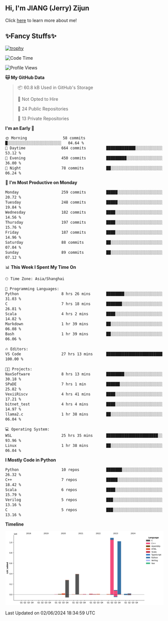 ## Hi, I'm JIANG (Jerry) Zijun

Click [here](https://jzjerry.github.io/about/) to learn more about me!

## ✨Fancy Stuffs✨
[![trophy](https://github-profile-trophy.vercel.app/?username=jzjerry&theme=onedark)](https://github.com/ryo-ma/github-profile-trophy)
<!--START_SECTION:waka-->
![Code Time](http://img.shields.io/badge/Code%20Time-509%20hrs%206%20mins-blue)

![Profile Views](http://img.shields.io/badge/Profile%20Views-0-blue)

**🐱 My GitHub Data** 

> 📦 60.8 kB Used in GitHub's Storage 
 > 
> 🚫 Not Opted to Hire
 > 
> 📜 24 Public Repositories 
 > 
> 🔑 13 Private Repositories 
 > 
**I'm an Early 🐤** 

```text
🌞 Morning                58 commits          █░░░░░░░░░░░░░░░░░░░░░░░░   04.64 % 
🌆 Daytime                664 commits         █████████████░░░░░░░░░░░░   53.12 % 
🌃 Evening                450 commits         █████████░░░░░░░░░░░░░░░░   36.00 % 
🌙 Night                  78 commits          ██░░░░░░░░░░░░░░░░░░░░░░░   06.24 % 
```
📅 **I'm Most Productive on Monday** 

```text
Monday                   259 commits         █████░░░░░░░░░░░░░░░░░░░░   20.72 % 
Tuesday                  248 commits         █████░░░░░░░░░░░░░░░░░░░░   19.84 % 
Wednesday                182 commits         ████░░░░░░░░░░░░░░░░░░░░░   14.56 % 
Thursday                 197 commits         ████░░░░░░░░░░░░░░░░░░░░░   15.76 % 
Friday                   187 commits         ████░░░░░░░░░░░░░░░░░░░░░   14.96 % 
Saturday                 88 commits          ██░░░░░░░░░░░░░░░░░░░░░░░   07.04 % 
Sunday                   89 commits          ██░░░░░░░░░░░░░░░░░░░░░░░   07.12 % 
```


📊 **This Week I Spent My Time On** 

```text
🕑︎ Time Zone: Asia/Shanghai

💬 Programming Languages: 
Python                   8 hrs 26 mins       ████████░░░░░░░░░░░░░░░░░   31.03 % 
C                        7 hrs 18 mins       ███████░░░░░░░░░░░░░░░░░░   26.81 % 
Scala                    4 hrs 2 mins        ████░░░░░░░░░░░░░░░░░░░░░   14.82 % 
Markdown                 1 hr 39 mins        ██░░░░░░░░░░░░░░░░░░░░░░░   06.08 % 
Bash                     1 hr 39 mins        ██░░░░░░░░░░░░░░░░░░░░░░░   06.06 % 

🔥 Editors: 
VS Code                  27 hrs 13 mins      █████████████████████████   100.00 % 

🐱‍💻 Projects: 
NaxSoftware              8 hrs 13 mins       ████████░░░░░░░░░░░░░░░░░   30.18 % 
SPaDE                    7 hrs 1 min         ██████░░░░░░░░░░░░░░░░░░░   25.82 % 
VexiiRiscv               4 hrs 41 mins       ████░░░░░░░░░░░░░░░░░░░░░   17.21 % 
bitnet_test              4 hrs 4 mins        ████░░░░░░░░░░░░░░░░░░░░░   14.97 % 
llama2.c                 1 hr 38 mins        ██░░░░░░░░░░░░░░░░░░░░░░░   06.04 % 

💻 Operating System: 
WSL                      25 hrs 35 mins      ███████████████████████░░   93.96 % 
Linux                    1 hr 38 mins        ██░░░░░░░░░░░░░░░░░░░░░░░   06.04 % 
```

**I Mostly Code in Python** 

```text
Python                   10 repos            ███████░░░░░░░░░░░░░░░░░░   26.32 % 
C++                      7 repos             █████░░░░░░░░░░░░░░░░░░░░   18.42 % 
Scala                    6 repos             ████░░░░░░░░░░░░░░░░░░░░░   15.79 % 
Verilog                  5 repos             ███░░░░░░░░░░░░░░░░░░░░░░   13.16 % 
C                        5 repos             ███░░░░░░░░░░░░░░░░░░░░░░   13.16 % 
```



**Timeline**

![Lines of Code chart](https://raw.githubusercontent.com/Jzjerry/Jzjerry/main/assets/bar_graph.png)


 Last Updated on 02/06/2024 18:34:59 UTC
<!--END_SECTION:waka-->
